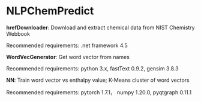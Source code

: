 # NLPChemPredict


**hrefDownloader**: Download and extract chemical data from NIST Chemistry Webbook

Recommended requirements: .net framework 4.5



**WordVecGenerator**: Get word vector from names

Recommended requirements: python 3.x, fastText 0.9.2, gensim 3.8.3



**NN**: Train word vector vs enthalpy value; K-Means cluster of word vectors

Recommended requirements: pytorch 1.7.1， numpy 1.20.0, pyqtgraph 0.11.1
